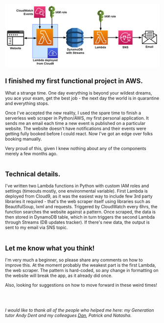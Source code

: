 ![](diagram.png)



## I finished my first functional project in AWS. 

What a strange time. One day everything is beyond your wildest dreams, you ace your exam, get the best job - the next day the world is in quarantine and everything stops.

 

Once I've accepted the new reality, I used the spare time to finish a serverless web scraper in Python/AWS, my first personal application. It sends me an email each time a new event is published on a particular website. The website doesn't have notifications and their events were getting fully booked before I could react. Now I've got an edge over folks booking manually.



Very proud of this, given I knew nothing about any of the components merely a few months ago. <br /><br />


## Technical details.

I've written two Lambda functions in Python with custom IAM roles and settings (timeouts mostly, one environmental variable). First Lambda is deployed from Cloud9, as it was the easiest way to include few 3rd party libraries it required - that's the web scraper itself using libraries such as BeautifulSoup, lxml and requests. Triggered by CloudWatch every 6hrs, the function searches the website against a pattern. Once scraped, the data is then stored in DynamoDB table, which in turn triggers the second Lambda through Streams (DB updates tracker). If there's new data, the output is sent to my email via SNS topic. <br /><br />



## Let me know what you think!

I'm very much a beginner, so please share any comments on how to improve this. At the moment probably the weakest part is the first Lambda, the web scraper. The pattern is hard-coded, so any change in formatting on the website will break the app, as it already did once.

Also, looking for suggestions on how to move forward in these weird times! <br /> <br /> <br /> <br />




*I would like to thank all of the people who helped me here: my Generation tutor Andy Dent and my colleagues [Dan]( https://github.com/dan-how ), Patrick and Natasha.*
